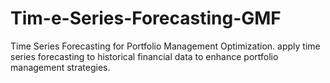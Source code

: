 # Tim-e-Series-Forecasting-GMF
Time Series Forecasting for Portfolio Management Optimization. apply time series forecasting to historical financial data to enhance portfolio management strategies. 
